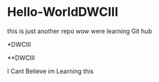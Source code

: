 # Hello-WorldDWCIII
this is just another repo
wow were learning Git hub

*DWCIII

**DWCIII

I Cant Believe im Learning this

